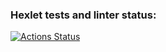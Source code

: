 ### Hexlet tests and linter status:
[![Actions Status](https://github.com/sosa000/layout-designer-project-58/actions/workflows/hexlet-check.yml/badge.svg)](https://github.com/sosa000/layout-designer-project-58/actions)